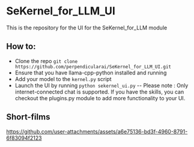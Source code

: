 # SeKernel_for_LLM_UI
This is the repository for the UI for the SeKernel_for_LLM module

## How to:
- Clone the repo `git clone https://github.com/perpendicularai/SeKernel_for_LLM_UI.git`
- Ensure that you have llama-cpp-python installed and running
- Add your model to the `kernel.py` script
- Launch the UI by running `python sekernel_ui.py`
-- Please note : Only internet-connected chat is supported. If you have the skills, you can checkout the plugins.py module to add more functionality to your UI.

## Short-films
https://github.com/user-attachments/assets/a6e75136-bd3f-4960-8791-6f83094f2123

